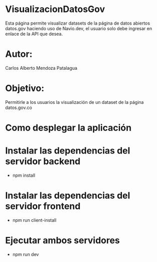 # VisualizacionDatosGov
Esta página permite visualizar datasets de la página de datos abiertos datos.gov haciendo uso de Navio.dev, el usuario solo debe ingresar en enlace de la API que desea.

# Autor: 
Carlos Alberto Mendoza Patalagua

# Objetivo:
Permitirle a los usuarios la visualización de un dataset de la página datos.gov.co

# Como desplegar la aplicación
# Instalar las dependencias del servidor backend
* npm install
# Instalar las dependencias del servidor frontend
* npm run client-install
# Ejecutar ambos servidores
* npm run dev

